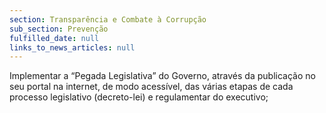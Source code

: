 ```yaml
---
section: Transparência e Combate à Corrupção
sub_section: Prevenção
fulfilled_date: null
links_to_news_articles: null
---
```


Implementar a “Pegada Legislativa” do Governo, através da publicação no seu portal na internet, de modo acessível, das várias etapas de cada processo legislativo (decreto-lei) e regulamentar do executivo;